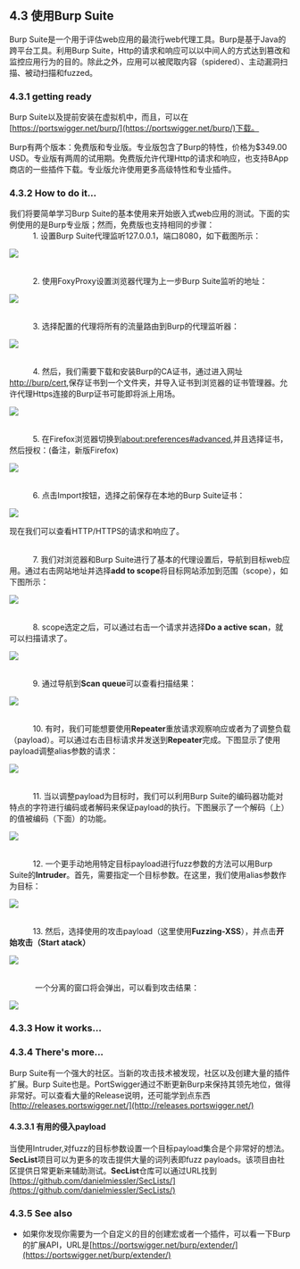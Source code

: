 ## 4.3 使用Burp Suite
Burp Suite是一个用于评估web应用的最流行web代理工具。Burp是基于Java的跨平台工具。利用Burp Suite，Http的请求和响应可以以中间人的方式达到篡改和监控应用行为的目的。除此之外，应用可以被爬取内容（spidered）、主动漏洞扫描、被动扫描和fuzzed。
### 4.3.1 getting ready
Burp Suite以及提前安装在虚拟机中，而且，可以在[https://portswigger.net/burp/](https://portswigger.net/burp/)下载。

Burp有两个版本：免费版和专业版。专业版包含了Burp的特性，价格为$349.00 USD。专业版有两周的试用期。免费版允许代理Http的请求和响应，也支持BApp商店的一些插件下载。专业版允许使用更多高级特性和专业插件。

### 4.3.2 How to do it...
我们将要简单学习Burp Suite的基本使用来开始嵌入式web应用的测试。下面的实例使用的是Burp专业版；然而，免费版也支持相同的步骤：
<br>&emsp;&emsp;&emsp;1. 设置Burp Suite代理监听127.0.0.1，端口8080，如下截图所示：

![](../img/4-3/4-3-2-1.png)

<br>&emsp;&emsp;&emsp;2. 使用FoxyProxy设置浏览器代理为上一步Burp Suite监听的地址：

![](../img/4-3/4-3-2-2.png)

<br>&emsp;&emsp;&emsp;3. 选择配置的代理将所有的流量路由到Burp的代理监听器：

![](../img/4-3/4-3-2-3.png)

<br>&emsp;&emsp;&emsp;4. 然后，我们需要下载和安装Burp的CA证书，通过进入网址[http://burp/cert](http://burp/cert),保存证书到一个文件夹，并导入证书到浏览器的证书管理器。允许代理Https连接的Burp证书可能即将派上用场。

![](../img/4-3/4-3-2-4.png)

<br>&emsp;&emsp;&emsp;5. 在Firefox浏览器切换到[about:preferences#advanced](about:preferences#advanced),并且选择证书，然后授权：(备注，新版Firefox)

![](../img/4-3/4-3-2-5.png)

<br>&emsp;&emsp;&emsp;6. 点击Import按钮，选择之前保存在本地的Burp Suite证书：

![](../img/4-3/4-3-2-6.png)

现在我们可以查看HTTP/HTTPS的请求和响应了。

<br>&emsp;&emsp;&emsp;7. 我们对浏览器和Burp Suite进行了基本的代理设置后，导航到目标web应用。通过右击网站地址并选择**add to scope**将目标网站添加到范围（scope），如下图所示：

![](../img/4-3/4-3-2-7.png)

<br>&emsp;&emsp;&emsp;8. scope选定之后，可以通过右击一个请求并选择**Do a active scan**，就可以扫描请求了。

![](../img/4-3/4-3-2-8.png)

<br>&emsp;&emsp;&emsp;9. 通过导航到**Scan queue**可以查看扫描结果：

![](../img/4-3/4-3-2-9.png)

<br>&emsp;&emsp;&emsp;10. 有时，我们可能想要使用**Repeater**重放请求观察响应或者为了调整负载（payload）。可以通过右击目标请求并发送到**Repeater**完成。下图显示了使用payload调整alias参数的请求：

![](../img/4-3/4-3-2-10.png)

<br>&emsp;&emsp;&emsp;11. 当以调整payload为目标时，我们可以利用Burp Suite的编码器功能对特点的字符进行编码或者解码来保证payload的执行。下图展示了一个解码（上）的值被编码（下面）的功能。

![](../img/4-3/4-3-2-11.png)

<br>&emsp;&emsp;&emsp;12. 一个更手动地用特定目标payload进行fuzz参数的方法可以用Burp Suite的**Intruder**。首先，需要指定一个目标参数。在这里，我们使用alias参数作为目标：

![](../img/4-3/4-3-2-12.png)

<br>&emsp;&emsp;&emsp;13. 然后，选择使用的攻击payload（这里使用**Fuzzing-XSS**），并点击**开始攻击（Start atack）**

![](../img/4-3/4-3-2-13.png)

<br>&emsp;&emsp;&emsp; 一个分离的窗口将会弹出，可以看到攻击结果：

![](../img/4-3/4-3-2-14.png)

### 4.3.3 How it works...



### 4.3.4 There's more...

Burp Suite有一个强大的社区。当新的攻击技术被发现，社区以及创建大量的插件扩展。Burp Suite也是。PortSwigger通过不断更新Burp来保持其领先地位，做得非常好。可以查看大量的Release说明，还可能学到点东西[http://releases.portswigger.net/](http://releases.portswigger.net/)

#### 4.3.3.1 有用的侵入payload
当使用Intruder,对fuzz的目标参数设置一个目标payload集合是个非常好的想法。**SecList**项目可以为更多的攻击提供大量的词列表即fuzz payloads。该项目由社区提供日常更新来辅助测试。**SecList**仓库可以通过URL找到[https://github.com/danielmiessler/SecLists/](https://github.com/danielmiessler/SecLists/)

### 4.3.5 See also
* 如果你发现你需要为一个自定义的目的创建宏或者一个插件，可以看一下Burp的扩展API，URL是[https://portswigger.net/burp/extender/](https://portswigger.net/burp/extender/)